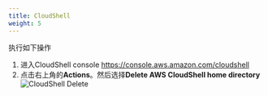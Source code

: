 ```yaml
---
title: CloudShell 
weight: 5
---
```


执行如下操作
1. 进入CloudShell console https://console.aws.amazon.com/cloudshell
2. 点击右上角的**Actions**。然后选择**Delete AWS CloudShell home directory**
   ![CloudShell Delete](/images/cs-delete.png)
    